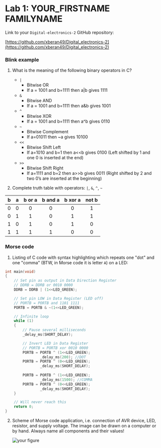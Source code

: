 # Lab 1: YOUR_FIRSTNAME FAMILYNAME

Link to your `Digital-electronics-2` GitHub repository:

   [https://github.com/xberan49/Digital_electronics-2](https://github.com/xberan49/Digital_electronics-2)


### Blink example

1. What is the meaning of the following binary operators in C?
   * `|`
      - Bitwise OR
      - If a = 1001 and b=1111 then a|b gives 1111
   * `&`
      - Bitwise AND
      - If a = 1001 and b=1111 then a&b gives 1001
   * `^`
      - Bitwise XOR
      - If a = 1001 and b=1111 then a^b gives 0110
   * `~`
      - Bitwise Complement
      - If a=01011 then ~a gives 10100
   * `<<`
      - Bitwise Shift Left	
      - If a=1010 and b=1 then a<<b gives 0100 (Left shifted by 1 and one 0 is inserted at the end)
   * `>>`
      - Bitwise Shift Right	
      - If a=1111 and b=2 then a>>b gives 0011 (Right shifted by 2 and two 0’s are inserted at the beginning)
      
2. Complete truth table with operators: `|`, `&`, `^`, `~`

| **b** | **a** |**b or a** | **b and a** | **b xor a** | **not b** |
| :-: | :-: | :-: | :-: | :-: | :-: |
| 0 | 0 | 0 | 0 | 0 | 1 |
| 0 | 1 | 1 | 0 | 1 | 1 |
| 1 | 0 | 1 | 0 | 1 | 0 |
| 1 | 1 | 1 | 1 | 0 | 0 |



### Morse code

1. Listing of C code with syntax highlighting which repeats one "dot" and one "comma" (BTW, in Morse code it is letter `A`) on a LED:

```c
int main(void)
{
    // Set pin as output in Data Direction Register
    // DDRB = DDRB or 0010 0000
    DDRB = DDRB | (1<<LED_GREEN);

    // Set pin LOW in Data Register (LED off)
    // PORTB = PORTB and 1101 1111
    PORTB = PORTB & ~(1<<LED_GREEN);

    // Infinite loop
    while (1)
    {
        // Pause several milliseconds
        _delay_ms(SHORT_DELAY);

        // Invert LED in Data Register
        // PORTB = PORTB xor 0010 0000
        PORTB = PORTB ^ (1<<LED_GREEN);
				_delay_ms(200); //DOT
		PORTB = PORTB ^ (0<<LED_GREEN);
				_delay_ms(SHORT_DELAY);		
			
		PORTB = PORTB ^ (1<<LED_GREEN);
				_delay_ms(1500); //COMMA
		PORTB = PORTB ^ (0<<LED_GREEN);
				_delay_ms(SHORT_DELAY);	
    }

    // Will never reach this
    return 0;
}
```


2. Scheme of Morse code application, i.e. connection of AVR device, LED, resistor, and supply voltage. The image can be drawn on a computer or by hand. Always name all components and their values!

   ![your figure]()
